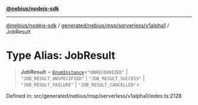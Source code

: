 [**@nebius/nodejs-sdk**](../../../../../../README.md)

***

[@nebius/nodejs-sdk](../../../../../../README.md) / [generated/nebius/msp/serverless/v1alpha1](../README.md) / JobResult

# Type Alias: JobResult

> **JobResult** = [`EnumInstance`](../../../../../../runtime/protos/enum/type-aliases/EnumInstance.md)\<`"UNRECOGNIZED"` \| `"JOB_RESULT_UNSPECIFIED"` \| `"JOB_RESULT_SUCCESS"` \| `"JOB_RESULT_FAILURE"` \| `"JOB_RESULT_CANCELLED"`\>

Defined in: src/generated/nebius/msp/serverless/v1alpha1/index.ts:2128
